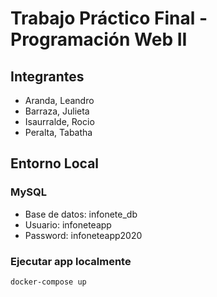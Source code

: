 # Trabajo Práctico Final - Programación Web II

## Integrantes

- Aranda, Leandro
- Barraza, Julieta
- Isaurralde, Rocio
- Peralta, Tabatha

## Entorno Local

### MySQL

- Base de datos: infonete_db
- Usuario: infoneteapp
- Password: infoneteapp2020

### Ejecutar app localmente

```
docker-compose up
```